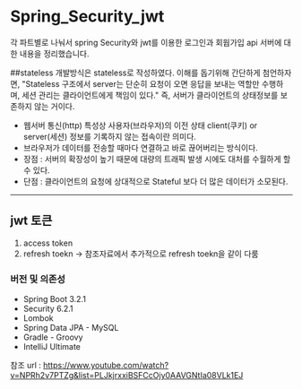 # Spring_Security_jwt
각 파트별로 나눠서 spring Security와 jwt를 이용한 로그인과 회웝가입 api 서버에 대한 내용을 정리했습니다.<br>

##stateless
개발방식은 stateless로 작성하였다. 이해를 돕기위해 간단하게 첨언하자면, "Stateless 구조에서 server는 단순히 요청이 오면 응답을 보내는 역할만 수행하며, 세션 관리는 클라이언트에게 책임이 있다." 즉, 서버가 클라이언트의 상태정보를 보존하지 않는 거이다. <br>

- 웹서버 통신(http) 특성상 사용자(브라우저)의 이전 상태 client(쿠키) or server(세션) 정보를 기록하지 않는 접속이란 의미다.
- 브라우저가 데이터를 전송할 때마다 연결하고 바로 끊어버리는 방식이다.
- 장점 : 서버의 확장성이 높기 때문에 대량의 트래픽 발생 시에도 대처를 수월하게 할 수 있다.
- 단점 : 클라이언트의 요청에 상대적으로 Stateful 보다 더 많은 데이터가 소모된다.
---
## jwt 토큰
1. access token
2. refresh toekn
-> 참조자료에서 추가적으로 refresh toekn을 같이 다룸
### 버전 및 의존성
- Spring Boot 3.2.1
- Security 6.2.1
- Lombok
- Spring Data JPA - MySQL
- Gradle - Groovy
- IntelliJ Ultimate




참조 url : https://www.youtube.com/watch?v=NPRh2v7PTZg&list=PLJkjrxxiBSFCcOjy0AAVGNtIa08VLk1EJ
